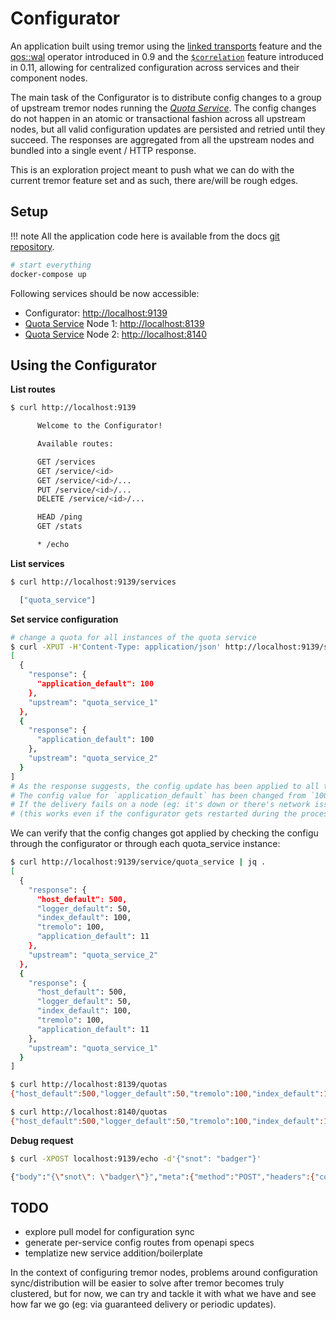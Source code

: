 # Configurator

An application built using tremor using the [linked transports](../../../Operations/linked-transports.md) feature and the [qos::wal](/docs/tremor-query/operators/#qoswal) operator introduced in 0.9 and the [`$correlation`](/docs/Operations/linked-transports/#correlation) feature introduced in 0.11, allowing for centralized configuration across services and their component nodes.

The main task of the Configurator is to distribute config changes to a group of upstream tremor nodes running the [_Quota Service_](../36_quota_service/README.md).
The config changes do not happen in an atomic or transactional fashion across all upstream nodes, but all valid configuration updates are persisted and retried until they succeed.
The responses are aggregated from all the upstream nodes and bundled into a single event / HTTP response.

This is an exploration project meant to push what we can do with the current tremor feature set and as such, there are/will be rough edges.

## Setup

!!! note
    All the application code here is available from the docs [git repository](https://github.com/tremor-rs/tremor-www-docs/tree/main/docs/Workshop/examples/37_configurator).

```sh
# start everything
docker-compose up
```

Following services should be now accessible:

* Configurator: [http://localhost:9139](http://localhost:9139)
* [Quota Service](../36_quota_service/README.md) Node 1: [http://localhost:8139](http://localhost:8139)
* [Quota Service](../36_quota_service/README.md) Node 2: [http://localhost:8140](http://localhost:8140)

## Using the Configurator

**List routes**

```sh
$ curl http://localhost:9139

      Welcome to the Configurator!

      Available routes:

      GET /services
      GET /service/<id>
      GET /service/<id>/...
      PUT /service/<id>/...
      DELETE /service/<id>/...

      HEAD /ping
      GET /stats

      * /echo
```

**List services**

```sh
$ curl http://localhost:9139/services

  ["quota_service"]
```

**Set service configuration**

```sh
# change a quota for all instances of the quota service
$ curl -XPUT -H'Content-Type: application/json' http://localhost:9139/service/quota_service/application_default -d'11' | jq .
[
  {
    "response": {
      "application_default": 100
    },
    "upstream": "quota_service_1"
  },
  {
    "response": {
      "application_default": 100
    },
    "upstream": "quota_service_2"
  }
]
# As the response suggests, the config update has been applied to all the nodes in the quota service.
# The config value for `application_default` has been changed from `100` to `11`.
# If the delivery fails on a node (eg: it's down or there's network issues), it will be retried until it's successful
# (this works even if the configurator gets restarted during the process, since the undelivered updates are stored on disk)
```

We can verify that the config changes got applied by checking the configu through the configurator
or through each quota_service instance:

```sh
$ curl http://localhost:9139/service/quota_service | jq .
[
  {
    "response": {
      "host_default": 500,
      "logger_default": 50,
      "index_default": 100,
      "tremolo": 100,
      "application_default": 11
    },
    "upstream": "quota_service_2"
  },
  {
    "response": {
      "host_default": 500,
      "logger_default": 50,
      "index_default": 100,
      "tremolo": 100,
      "application_default": 11
    },
    "upstream": "quota_service_1"
  }
]

$ curl http://localhost:8139/quotas
{"host_default":500,"logger_default":50,"tremolo":100,"index_default":100,"application_default":11}

$ curl http://localhost:8140/quotas
{"host_default":500,"logger_default":50,"tremolo":100,"index_default":100,"application_default":11}
```

**Debug request**

```sh
$ curl -XPOST localhost:9139/echo -d'{"snot": "badger"}'

{"body":"{\"snot\": \"badger\"}","meta":{"method":"POST","headers":{"content-length":["18"],"content-type":["application/x-www-form-urlencoded"],"user-agent":["curl/7.65.3"],"accept":["*/*"],"host":["localhost:9139"]},"url":{"scheme":"http","host":"localhost","port":9139,"path":"/echo"}}}
```

## TODO

* explore pull model for configuration sync
* generate per-service config routes from openapi specs
* templatize new service addition/boilerplate

In the context of configuring tremor nodes, problems around configuration sync/distribution will be easier to solve after tremor becomes truly clustered, but for now, we can try and tackle it with what we have and see how far we go (eg: via guaranteed delivery or periodic updates).
